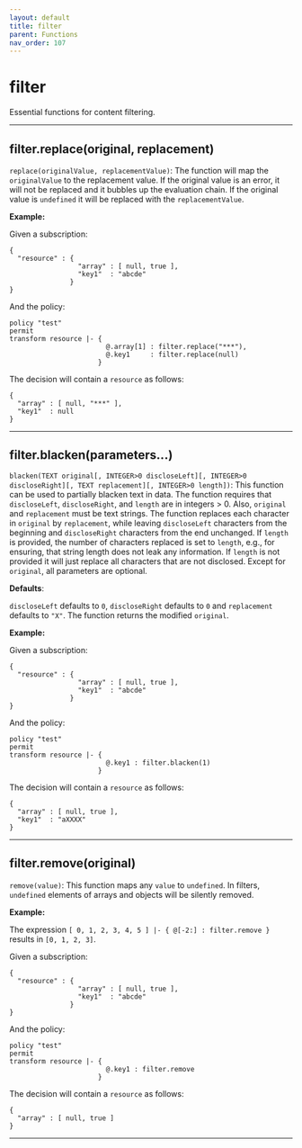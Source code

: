 ```yaml
---
layout: default
title: filter
parent: Functions
nav_order: 107
---
```

# filter

Essential functions for content filtering.



---

## filter.replace(original, replacement)

```replace(originalValue, replacementValue)```:
The function will map the ```originalValue``` to the replacement value.
If the original value is an error, it will not be replaced and it bubbles up the evaluation chain.
If the original value is ```undefined``` it will be replaced with the ```replacementValue```.

**Example:**

Given a subscription:
```
{
  "resource" : {
                 "array" : [ null, true ],
                 "key1"  : "abcde"
               }
}
```

And the policy:
```
policy "test"
permit
transform resource |- {
                        @.array[1] : filter.replace("***"),
                        @.key1     : filter.replace(null)
                      }
```

The decision will contain a ```resource``` as follows:
```
{
  "array" : [ null, "***" ],
  "key1"  : null
}
```


---

## filter.blacken(parameters...)

```blacken(TEXT original[, INTEGER>0 discloseLeft][, INTEGER>0 discloseRight][, TEXT replacement][, INTEGER>0 length])```:
This function can be used to partially blacken text in data.
The function requires that ```discloseLeft```, ```discloseRight```, and ```length``` are in integers > 0.
Also, ```original``` and ```replacement``` must be text strings.
The function replaces each character in ```original``` by ```replacement```, while leaving ```discloseLeft```
characters from the beginning and ```discloseRight``` characters from the end unchanged.
If ```length``` is provided, the number of characters replaced is set to ```length```, e.g., for
ensuring, that string length does not leak any information.
If ```length``` is not provided it will just replace all characters that are not disclosed.
Except for ```original```, all parameters are optional.

**Defaults**:

```discloseLeft``` defaults to ```0```, ```discloseRight``` defaults to ```0```
and ```replacement``` defaults to ```"X"```.
The function returns the modified ```original```.

**Example:**

Given a subscription:
```
{
  "resource" : {
                 "array" : [ null, true ],
                 "key1"  : "abcde"
               }
}
```

And the policy:
```
policy "test"
permit
transform resource |- {
                        @.key1 : filter.blacken(1)
                      }
```

The decision will contain a ```resource``` as follows:
```
{
  "array" : [ null, true ],
  "key1"  : "aXXXX"
}
```


---

## filter.remove(original)

```remove(value)```: This function maps any ```value``` to ```undefined```.
In filters, ```undefined``` elements of arrays and objects will be silently removed.

**Example:**

The expression ```[ 0, 1, 2, 3, 4, 5 ] |- { @[-2:] : filter.remove }``` results in ```[0, 1, 2, 3]```.

Given a subscription:
```
{
  "resource" : {
                 "array" : [ null, true ],
                 "key1"  : "abcde"
               }
}
```

And the policy:
```
policy "test"
permit
transform resource |- {
                        @.key1 : filter.remove
                      }
```

The decision will contain a ```resource``` as follows:
```
{
  "array" : [ null, true ]
}
```


---


